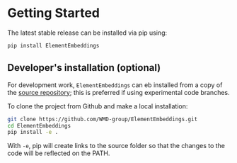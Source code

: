 # Getting Started

The latest stable release can be installed via pip using:

```bash
pip install ElementEmbeddings
```

## Developer's installation (optional)

For development work, `ElementEmbeddings` can eb installed from a copy of the [source repository](https://github.com/WMD-group/ElementEmbeddings.git); this is preferred if using experimental code branches.

To clone the project from Github and make a local installation:

```bash
git clone https://github.com/WMD-group/ElementEmbeddings.git
cd ElementEmbeddings
pip install -e .
```

With `-e`, pip will create links to the source folder so that the changes to the code will be reflected on the PATH.
